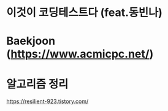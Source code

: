 # 이것이 코딩테스트다 (feat.동빈나)


# Baekjoon (https://www.acmicpc.net/)


# 알고리즘 정리
https://resilient-923.tistory.com/
